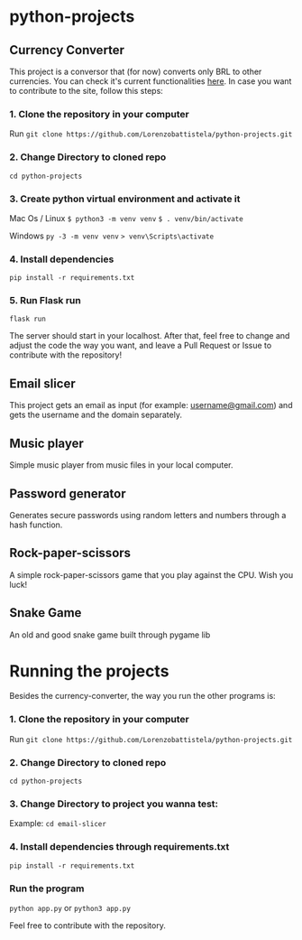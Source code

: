 # python-projects

## Currency Converter

This project is a conversor that (for now) converts only BRL to other currencies. You can check it's current functionalities [here](https://currencyconversor-convert.herokuapp.com/). In case you want to contribute to the site, follow this steps:

### 1. Clone the repository in your computer

Run `git clone https://github.com/Lorenzobattistela/python-projects.git`

### 2. Change Directory to cloned repo

`cd python-projects`

### 3. Create python virtual environment and activate it

Mac Os / Linux
`$ python3 -m venv venv`
`$ . venv/bin/activate`

Windows
`py -3 -m venv venv`
`> venv\Scripts\activate`

### 4. Install dependencies

`pip install -r requirements.txt`

### 5. Run Flask run

`flask run`

The server should start in your localhost. After that, feel free to change and adjust the code the way you want, and leave a Pull Request or Issue to contribute with the repository!

## Email slicer

This project gets an email as input (for example: username@gmail.com) and gets the username and the domain separately.

## Music player

Simple music player from music files in your local computer.

## Password generator

Generates secure passwords using random letters and numbers through a hash function.

## Rock-paper-scissors

A simple rock-paper-scissors game that you play against the CPU. Wish you luck!

## Snake Game

An old and good snake game built through pygame lib

# Running the projects

Besides the currency-converter, the way you run the other programs is:

### 1. Clone the repository in your computer

Run `git clone https://github.com/Lorenzobattistela/python-projects.git`

### 2. Change Directory to cloned repo

`cd python-projects`

### 3. Change Directory to project you wanna test:

Example: `cd email-slicer`

### 4. Install dependencies through requirements.txt

`pip install -r requirements.txt`

### Run the program

`python app.py`
or
`python3 app.py`

Feel free to contribute with the repository.
